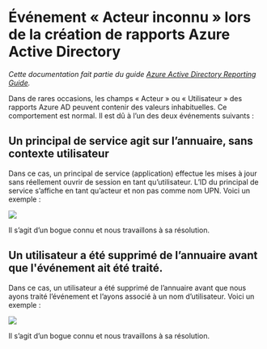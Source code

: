 <properties
   pageTitle="Événement « Acteur inconnu»  de la création de rapports Azure Active Directory | Microsoft Azure"
   description="Description de l’événement « Acteur inconnu » des rapports Azure Active Directory"
   services="active-directory"
   documentationCenter=""
   authors="SSalahAhmed"
   manager="mbaldwin"
   editor=""/>

<tags
   ms.service="active-directory"
   ms.devlang="na"
   ms.topic="article"
   ms.tgt_pltfrm="na"
   ms.workload="identity"
   ms.date="09/16/2016"
   ms.author="saah"/>

# Événement « Acteur inconnu » lors de la création de rapports Azure Active Directory

*Cette documentation fait partie du guide [Azure Active Directory Reporting Guide](active-directory-reporting-guide.md).*

Dans de rares occasions, les champs « Acteur » ou « Utilisateur » des rapports Azure AD peuvent contenir des valeurs inhabituelles. Ce comportement est normal. Il est dû à l’un des deux événements suivants :

## Un principal de service agit sur l’annuaire, sans contexte utilisateur

Dans ce cas, un principal de service (application) effectue les mises à jour sans réellement ouvrir de session en tant qu’utilisateur. L’ID du principal de service s’affiche en tant qu’acteur et non pas comme nom UPN. Voici un exemple :

![](./media/active-directory-reporting-unknown-actor/spd-actor.png)

Il s’agit d’un bogue connu et nous travaillons à sa résolution.

## Un utilisateur a été supprimé de l’annuaire avant que l'événement ait été traité.

Dans ce cas, un utilisateur a été supprimé de l’annuaire avant que nous ayons traité l’événement et l’ayons associé à un nom d’utilisateur. Voici un exemple :

![](./media/active-directory-reporting-unknown-actor/unknown-actor.png)

Il s’agit d’un bogue connu et nous travaillons à sa résolution.

<!-- ![](./media/active-directory-reporting-unknown-actor/uid-actor.png) -->

<!---HONumber=AcomDC_0921_2016-->